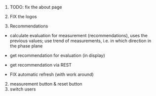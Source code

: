 
1. TODO: fix the about page
2. FIX the logos


1. Recommendations
- calculate evaluation for measurement (recommendations), uses the previous values; use trend of measurements, i.e. in which direction in the phase plane
- get recommendation for evaluation (in display)

- get recommendation via REST

- FIX automatic refresh (with work around)


2. measurement button & reset button
3. switch users


